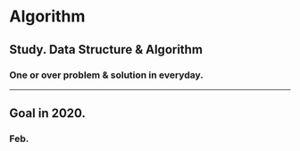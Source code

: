 # Algorithm
## Study. Data Structure &amp; Algorithm

### One or over problem & solution in everyday.

------

## Goal in 2020.

### Feb.
